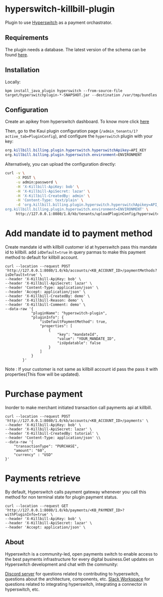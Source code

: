 # hyperswitch-killbill-plugin

Plugin to use [Hyperswitch](https://hyperswitch.io/) as a payment orchastrator.


## Requirements

The plugin needs a database. The latest version of the schema can be found [here](https://github.com/srujanchikke/hyperswitchplugin/blob/d07af03287fe91354278a6b2202b6e82bf08d07a/src/main/resources/ddl.sql).

## Installation

Locally:

```
kpm install_java_plugin hyperswitch --from-source-file target/hyperswitchplugin-*-SNAPSHOT.jar --destination /var/tmp/bundles
```

## Configuration

Create an apikey from hyperswitch dashboard. To know more click [here](https://docs.hyperswitch.io/hyperswitch-open-source/account-setup/using-hyperswitch-control-center#user-content-create-an-api-key)

Then, go to the Kaui plugin configuration page (`/admin_tenants/1?active_tab=PluginConfig`), and configure the `hyperswitch` plugin with your key:

```java
org.killbill.billing.plugin.hyperswitch.hyperswitchApikey=API_KEY
org.killbill.billing.plugin.hyperswitch.environment=ENVIRONMENT
```

Alternatively, you can upload the configuration directly:

```bash
curl -v \
     -X POST \
     -u admin:password \
     -H 'X-Killbill-ApiKey: bob' \
     -H 'X-Killbill-ApiSecret: lazar' \
     -H 'X-Killbill-CreatedBy: admin' \
     -H 'Content-Type: text/plain' \
     -d 'org.killbill.billing.plugin.hyperswitch.hyperswitchApikey=API_KEY
org.killbill.billing.plugin.hyperswitch.environment=ENVIRONMENT' \
     http://127.0.0.1:8080/1.0/kb/tenants/uploadPluginConfig/hyperswitch-plugin
```
# Add mandate id to payment method

Create mandate id with killbill customer id at hyperswitch pass this mandate id to killbill. add `idDefault=true` in query parmas to make this payment method to default for killbill account.

```
curl --location --request POST 'http://127.0.0.1:8080/1.0/kb/accounts/<KB_ACCOUNT_ID>/paymentMethods?isDefault=true' \
--header 'X-Killbill-ApiKey: bob' \
--header 'X-Killbill-ApiSecret: lazar' \
--header 'Content-Type: application/json' \
--header 'Accept: application/json' \
--header 'X-Killbill-CreatedBy: demo' \
--header 'X-Killbill-Reason: demo' \
--header 'X-Killbill-Comment: demo' \
--data-raw '{
  			"pluginName": "hyperswitch-plugin",
  			"pluginInfo": {
    			"isDefaultPaymentMethod": true,
    			"properties": [
      				{
        				"key": "mandateId",
        				"value": "YOUR_MANDATE_ID",
        				"isUpdatable": false
      				}
    			]
  			}
		}'
```
Note : If your customer is not same as killbill account id pass the pass it with properties(This flow will be updated).

# Purchase payment 

Inorder to make merchant initiated transaction call payments api at killbill.

```
curl --location --request POST 'http://127.0.0.1:8080/1.0/kb/accounts/<KB_ACCOUNT_ID>/payments' \
--header 'X-Killbill-ApiKey: bob' \
--header 'X-Killbill-ApiSecret: lazar' \
--header 'X-Killbill-CreatedBy: tutorial' \
--header 'Content-Type: application/json' \\
--data-raw '{
    "transactionType": "PURCHASE",
    "amount": "60",
    "currency" : "USD"
}'
```

# Payments retrieve

By default, Hyperswitch calls payment gateway whenever you call this method for non terminal state for plugin payment status.

```
curl --location --request GET 'http://127.0.0.1:8080/1.0/kb/payments/<KB_PAYMENT_ID>?withPluginInfo=true' \
--header 'X-Killbill-ApiKey: bob' \
--header 'X-Killbill-ApiSecret: lazar' \
--header 'Accept: application/json' \
```



## About

Hyperswitch is a community-led, open payments switch to enable access to the best payments infrastructure for every digital business.Get updates on Hyperswitch development and chat with the community:

[Discord server](https://discord.com/invite/wJZ7DVW8mm) for questions related to contributing to hyperswitch, questions about the architecture, components, etc.
[Slack Workspace](https://hyperswitch-io.slack.com/ssb/redirect) for questions related to integrating hyperswitch, integrating a connector in hyperswitch, etc.
